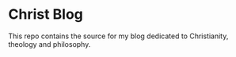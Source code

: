 # Christ Blog

This repo contains the source for my blog dedicated to Christianity, theology and philosophy.